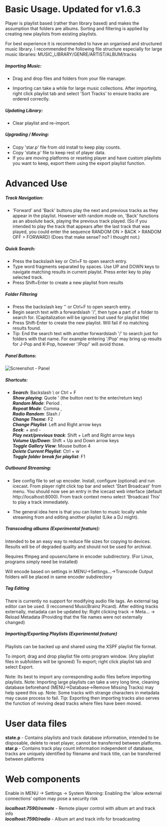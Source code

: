 Basic Usage. Updated for v1.6.3
===========

Player is playlist based (rather than library based) and makes the assumption that folders are albums.  Sorting and filtering is applied by creating new playlists from existing playlists. 

For best experience it is recommended to have an organised and structured music library. I  recommended the following file structure especially for large music libraries: MUSIC_LIBRARY/GENRE/ARTIST/ALBUM/tracks

##### Importing Music:

- Drag and drop files and folders from your file manager.

- Importing can take a while for large music collections. After importing, right click playlist tab and select 'Sort Tracks' to ensure tracks are ordered correctly.


##### Updating Library:

- Clear playlist and re-import.


##### Upgrading / Moving:

- Copy 'star.p' file from old install to keep play counts.
- Copy 'state.p' file to keep rest of player data. 
- If you are moving platforms or reseting player and have custom playlists you want to keep, export them using the export playlist function.


Advanced Use
============

##### Track Navigation:

- 'Forward' and 'Back' buttons play the next and previous tracks as they appear in the playlist. However with random mode on, 'Back' functions as an absolute back, playing the previous track played. (So if you intended to play the track that appears after the last track that was played, you could enter the sequence RANDOM ON > BACK > RANDOM OFF > FORWARD) (Does that make sense? no? I thought not.)


##### Quick Search:

- Press the backslash key or Ctrl+F to open search entry.
- Type word fragments separated by spaces. Use UP and DOWN keys to navigate matching results in current playlst. Press enter key to play selected track.
- Press Shift+Enter to create a new playlist from results


##### Folder Filtering

- Press the backslash key '\' or Ctrl+F to open search entry.
- Begin search text with a forwardslash '/', then type a part of a folder to search for. (Capitalization will be ignored but used for playlist title)
- Press Shift-Enter to create the new playlist. Will fail if no matching results found.
- Tip: End the search text with another forwardslash '/' to search just for folders with that name. For example entering '/Pop' may bring up results for J-Pop and K-Pop, however '/Pop/' will avoid those.


##### Panel Buttons:

![Screenshot - Panel](https://raw.githubusercontent.com/Taiko2k/tauonmb/master/docs/panel-guide.png)

##### Shortcuts:

- ***Search***: Backslash \ or Ctrl + F  
***Show playing***: Quote ' (the button next to the enter/return key)   
***Random Mode***: Period .   
***Repeat Mode***: Comma ,   
***Radio Random***: Slash /  
***Change Theme***: F2   
***Change Playlist***: Left and Right arrow keys  
***Seek***: + and -   
***Play next/previous track***: Shift + Left and Right arrow keys   
***Volume Up/Down***: Shift + Up and Down arrow keys   
***Toggle Gallery View***: Mouse button 4   
***Delete Current Playlist***: Ctrl + w   
***Toggle folder break for playlist***: F1


##### Outbound Streaming:

- See config file to set up encoder. Install, configure (optional) and run icecast. From player right click top bar and
select 'Start Broadcast' from menu. You should now see an entry in the icecast web interface (default http://localhost:8000). From track context menu select 'Broadcast This'
to play a track immediately.

- The general idea here is that you can listen to music locally while streaming from and editing another playlist (Like a DJ might).


##### Transcoding albums (Experimental feature):

Intended to be an easy way to reduce file sizes for copying to devices. Results will be of degraded quality and should not be used for archival.

Requires ffmpeg and opusenc/lame in encoder subdirectory. (For Linux, programs simply need be installed)

Will encode based on settings in MENU->Settings...->Transcode
Output folders will be placed in same encoder subdirectory


##### Tag Editing

There is currently no support for modifying audio file tags.
An external tag editor can be used. (I reccomend MusicBrainz Picard). 
After editing tracks externally, metadata can be updated by: Right clicking track -> Meta... -> Reload Metadata (Providing that the file names were not externally changed)


##### Importing/Exporting Playlists (Experimental feature)

Playlists can be backed up and shared using the XSPF playlist file format. 

To import; drag and drop playlist file onto program window. (Any playlist files in subfolders will be ignored)
To export; right click playlist tab and select Export.

Note: Its best to import any corresponding audio files before importing playlists.
Note: Importing large playlists can take a very long time, cleaning database beforehand (MENU->Database->Remove Missing Tracks) may help speed this up.
Note: Some tracks with strange characters in metadata may cause process to fail.
Tip: Exporting then importing tracks also serves the function of reviving dead tracks where files have been moved.


User data files
================

**state.p** - Contains playlists and track database information, intended to be disposable, delete to reset player, cannot be transferred between platforms.  
**star.p**  - Contains track play count information independent of database, tracks are uniquely identified by filename and track title, can be transferred between platforms

Web components 
=================================

Enable in MENU -> Settings -> System 
Warning: Enabling the 'allow external connections' option may pose a security risk

***localhost:7590/remote*** - Remote player control with album art and track info  
***localhost:7590/radio*** - Album art and track info for broadcasting

